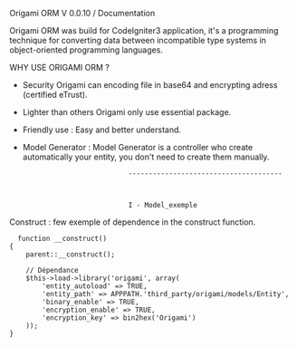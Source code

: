 
Origami ORM V 0.0.10 / Documentation


Origami ORM was build for CodeIgniter3 application, it's a programming technique for converting data between 
incompatible type systems in object-oriented programming languages.

WHY USE ORIGAMI ORM ?

  - Security 
      Origami can encoding file in base64 and encrypting adress (certified eTrust).
  
  - Lighter than others
      Origami only use essential package.

  - Friendly use :
      Easy and better understand.
      

  - Model Generator :
      Model Generator is a controller who create automatically your entity, you don't need to create them manually.
      
      
                                  --------------------------------------
                                  
                                  
                                  
                                  I - Model_exemple
                                  
  Construct : 
  few exemple of dependence in the construct function.
     
      function __construct()
    {
        parent::__construct();

        // Dépendance
        $this->load->library('origami', array(
            'entity_autoload' => TRUE,
            'entity_path' => APPPATH.'third_party/origami/models/Entity',
            'binary_enable' => TRUE,
            'encryption_enable' => TRUE,
            'encryption_key' => bin2hex('Origami')
        ));
    }
                                  
                                  
